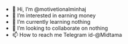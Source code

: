 - 👋 Hi, I’m @motivetionalminhaj
- 👀 I’m interested in earning money
- 🌱 I’m currently learning nothing
- 💞️ I’m looking to collaborate on nothing
- 📫 How to reach me Telegram id-@Midtama


<!---
motivetionalminhaj/motivetionalminhaj is a ✨ special ✨ repository because its `README.md` (this file) appears on your GitHub profile.
You can click the Preview link to take a look at your changes.
--->
